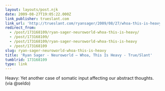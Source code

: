```yaml
---
layout: layouts/post.njk
date: 2009-08-27T19:05:22.000Z
link_publisher: trueslant.com
link_url: 'http://trueslant.com/ryansager/2009/08/27/whoa-this-is-heavy/'
redirect_from:
  - /post/173168109/ryan-sager-neuroworld-whoa-this-is-heavy/
  - /post/173168109/
  - /post/173168109/ryan-sager-neuroworld-whoa-this-is-heavy
  - /post/173168109
slug: ryan-sager-neuroworld-whoa-this-is-heavy
title: 'Ryan Sager - Neuroworld – Whoa, This Is Heavy - True/Slant'
tumblrid: 173168109
type: link
---
```

<p>Heavy: Yet another case of somatic input affecting our abstract thoughts. (via @seldo)</p>
